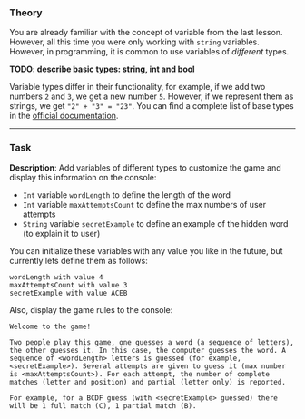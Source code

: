 ### Theory

You are already familiar with the concept of variable from the last lesson. 
However, all this time you were only working with `string` variables.
However, in programming, it is common to use variables of _different_ types.

**TODO: describe basic types: string, int and bool**

Variable types differ in their functionality, for example, 
if we add two numbers `2` and `3`, we get a new number `5`. 
However, if we represent them as strings, we get `"2" + "3" = "23"`.
You can find a complete list of base types in the [official documentation](https://kotlinlang.org/docs/basic-types.html).

___

### Task

**Description**: Add variables of different types to customize the game 
and display this information on the console:
- `Int` variable `wordLength` to define the length of the word
- `Int` variable `maxAttemptsCount` to define the max numbers of user attempts
- `String` variable `secretExample` to define an example of the hidden word (to explain it to user)

You can initialize these variables with any value you like in the future, but currently lets define them as follows:
```text
wordLength with value 4
maxAttemptsCount with value 3
secretExample with value ACEB
```

Also, display the game rules to the console:
```text
Welcome to the game! 

Two people play this game, one guesses a word (a sequence of letters), the other guesses it. In this case, the computer guesses the word. A sequence of <wordLength> letters is guessed (for example, <secretExample>). Several attempts are given to guess it (max number is <maxAttemptsCount>). For each attempt, the number of complete matches (letter and position) and partial (letter only) is reported. 

For example, for a BCDF guess (with <secretExample> guessed) there will be 1 full match (C), 1 partial match (B).
```